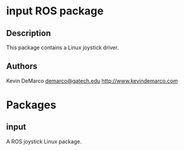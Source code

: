 input ROS package
=============

Description
-----------

This package contains a Linux joystick driver.

Authors
-------------
Kevin DeMarco <demarco@gatech.edu> http://www.kevindemarco.com


Packages
==================

input
-----

A ROS joystick Linux package.



